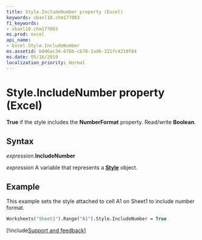 ```yaml
---
title: Style.IncludeNumber property (Excel)
keywords: vbaxl10.chm177083
f1_keywords:
- vbaxl10.chm177083
ms.prod: excel
api_name:
- Excel.Style.IncludeNumber
ms.assetid: bd46ac34-67bb-cb78-1ad6-321fc4210f84
ms.date: 05/16/2019
localization_priority: Normal
---
```



# Style.IncludeNumber property (Excel)

**True** if the style includes the **NumberFormat** property. Read/write **Boolean**.


## Syntax

_expression_.**IncludeNumber**

_expression_ A variable that represents a **[Style](Excel.Style.md)** object.


## Example

This example sets the style attached to cell A1 on Sheet1 to include number format.

```vb
Worksheets("Sheet1").Range("A1").Style.IncludeNumber = True
```



[!include[Support and feedback](~/includes/feedback-boilerplate.md)]